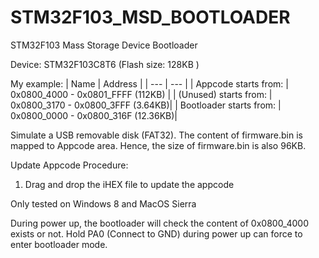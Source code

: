 # STM32F103_MSD_BOOTLOADER
STM32F103 Mass Storage Device Bootloader

Device: STM32F103C8T6 (Flash size: 128KB )

My example:
| Name | Address |
| --- | --- |
| Appcode starts from: | 0x0800_4000 - 0x0801_FFFF  (112KB) |
| (Unused) starts from: | 0x0800_3170 - 0x0800_3FFF (3.64KB)|
| Bootloader starts from: | 0x0800_0000 - 0x0800_316F (12.36KB)|

Simulate a USB removable disk (FAT32).
The content of firmware.bin is mapped to Appcode area. Hence, the size of firmware.bin is also 96KB.

Update Appcode Procedure:
1. Drag and drop the iHEX file to update the appcode

Only tested on Windows 8 and MacOS Sierra<br />

During power up, the bootloader will check the content of 0x0800_4000 exists or not.
Hold PA0 (Connect to GND) during power up can force to enter bootloader mode.

